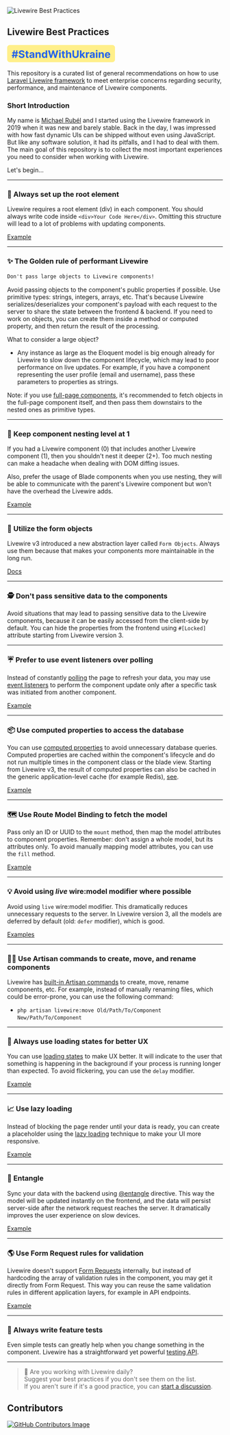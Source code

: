 ![Livewire Best Practices](https://avatars.githubusercontent.com/u/51960834?s=100&v=4)

## Livewire Best Practices
[![StandWithUkraine](https://raw.githubusercontent.com/vshymanskyy/StandWithUkraine/main/badges/StandWithUkraine.svg)](https://github.com/vshymanskyy/StandWithUkraine/blob/main/docs/README.md)

This repository is a curated list of general recommendations on how to use [Laravel Livewire framework](https://github.com/livewire/livewire) to meet enterprise concerns regarding security, performance, and maintenance of Livewire components.

### Short Introduction
My name is [Michael Rubél](https://github.com/michael-rubel) and I started using the Livewire framework in 2019 when it was new and barely stable. Back in the day, I was impressed with how fast dynamic UIs can be shipped without even using JavaScript. But like any software solution, it had its pitfalls, and I had to deal with them. The main goal of this repository is to collect the most important experiences you need to consider when working with Livewire.

Let's begin...

---
### 🌳 Always set up the root element
Livewire requires a root element (div) in each component. You should always write code inside `<div>Your Code Here</div>`. Omitting this structure will lead to a lot of problems with updating components.

[Example](https://github.com/michael-rubel/livewire-best-practices/blob/main/Examples/root-element.md)

---
### ✨ The Golden rule of performant Livewire
```html
Don't pass large objects to Livewire components!
```

Avoid passing objects to the component's public properties if possible. Use primitive types: strings, integers, arrays, etc. That's because Livewire serializes/deserializes your component's payload with each request to the server to share the state between the frontend & backend. If you need to work on objects, you can create them inside a method or computed property, and then return the result of the processing.

What to consider a large object?
- Any instance as large as the Eloquent model is big enough already for Livewire to slow down the component lifecycle, which may lead to poor performance on live updates. For example, if you have a component representing the user profile (email and username), pass these parameters to properties as strings.

Note: if you use [full-page components](https://livewire.laravel.com/docs/components#full-page-components), it's recommended to fetch objects in the full-page component itself, and then pass them downstairs to the nested ones as primitive types.

---
### 🧵 Keep component nesting level at 1
If you had a Livewire component (0) that includes another Livewire component (1), then you shouldn't nest it deeper (2+). Too much nesting can make a headache when dealing with DOM diffing issues.

Also, prefer the usage of Blade components when you use nesting, they will be able to communicate with the parent's Livewire component but won't have the overhead the Livewire adds.

[Example](https://github.com/michael-rubel/livewire-best-practices/blob/main/Examples/nesting-level.md)

---
### 📝 Utilize the form objects
Livewire v3 introduced a new abstraction layer called `Form Objects`. Always use them because that makes your components more maintainable in the long run.

[Docs](https://livewire.laravel.com/docs/forms)

---
### 🕵️ Don't pass sensitive data to the components
Avoid situations that may lead to passing sensitive data to the Livewire components, because it can be easily accessed from the client-side by default. You can hide the properties from the frontend using `#[Locked]` attribute starting from Livewire version 3.

---
### ☔ Prefer to use event listeners over polling
Instead of constantly [polling](https://livewire.laravel.com/docs/polling) the page to refresh your data, you may use [event listeners](https://livewire.laravel.com/docs/events#listening-for-events) to perform the component update only after a specific task was initiated from another component.

[Example](https://github.com/michael-rubel/livewire-best-practices/blob/main/Examples/event-listeners-over-polling.md)

---
### 📦 Use computed properties to access the database
You can use [computed properties](https://livewire.laravel.com/docs/computed-properties) to avoid unnecessary database queries. Computed properties are cached within the component's lifecycle and do not run multiple times in the component class or the blade view. Starting from Livewire v3, the result of computed properties can also be cached in the generic application-level cache (for example Redis), [see](https://livewire.laravel.com/docs/computed-properties#caching-between-requests).

[Example](https://github.com/michael-rubel/livewire-best-practices/blob/main/Examples/computed-properties.md)

---
### 🗺️ Use Route Model Binding to fetch the model
Pass only an ID or UUID to the `mount` method, then map the model attributes to component properties. Remember: don't assign a whole model, but its attributes only. To avoid manually mapping model attributes, you can use the `fill` method.

[Example](https://github.com/michael-rubel/livewire-best-practices/blob/main/Examples/route-model-binding.md)

---
### 💡 Avoid using *live* wire:model modifier where possible
Avoid using `live` wire:model modifier. This dramatically reduces unnecessary requests to the server.
In Livewire version 3, all the models are deferred by default (old: `defer` modifier), which is good.

[Examples](https://github.com/michael-rubel/livewire-best-practices/blob/main/Examples/wire-model-modifiers.md)

---
### 👨‍💻 Use Artisan commands to create, move, and rename components
Livewire has [built-in Artisan commands](https://livewire.laravel.com/docs/quickstart#create-a-livewire-component) to create, move, rename components, etc.
For example, instead of manually renaming files, which could be error-prone, you can use the following command:
- `php artisan livewire:move Old/Path/To/Component New/Path/To/Component`

---
### 💱 Always use loading states for better UX
You can use [loading states](https://livewire.laravel.com/docs/loading#basic-usage) to make UX better. It will indicate to the user that something is happening in the background if your process is running longer than expected. To avoid flickering, you can use the `delay` modifier.

[Example](https://github.com/michael-rubel/livewire-best-practices/blob/main/Examples/loading-states.md)

---
### 📈 Use lazy loading
Instead of blocking the page render until your data is ready, you can create a placeholder using the [lazy loading](https://livewire.laravel.com/docs/lazy) technique to make your UI more responsive.

[Example](https://github.com/michael-rubel/livewire-best-practices/blob/main/Examples/lazy-loading.md)

---
### 🔗 Entangle
Sync your data with the backend using [@entangle](https://livewire.laravel.com/docs/upgrading#entangle) directive. This way the model will be updated instantly on the frontend, and the data will persist server-side after the network request reaches the server. It dramatically improves the user experience on slow devices.

[Example](https://github.com/michael-rubel/livewire-best-practices/blob/main/Examples/entangle.md)

---
### 🌎 Use Form Request rules for validation
Livewire doesn't support [Form Requests](https://laravel.com/docs/9.x/validation#form-request-validation) internally, but instead of hardcoding the array of validation rules in the component, you may get it directly from Form Request.
This way you can reuse the same validation rules in different application layers, for example in API endpoints.

[Example](https://github.com/michael-rubel/livewire-best-practices/blob/main/Examples/form-request.md)

---
### 🧪 Always write feature tests
Even simple tests can greatly help when you change something in the component.
Livewire has a straightforward yet powerful [testing API](https://livewire.laravel.com/docs/testing).

---
> 🔨 Are you working with Livewire daily?\
> Suggest your best practices if you don't see them on the list.\
> If you aren't sure if it's a good practice, you can [start a discussion](https://github.com/michael-rubel/livewire-best-practices/discussions/new).

## Contributors
[![GitHub Contributors Image](https://contrib.rocks/image?repo=michael-rubel/livewire-best-practices)](https://github.com/michael-rubel/livewire-best-practices/graphs/contributors)
